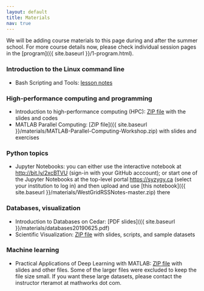 ```yaml
---
layout: default
title: Materials
nav: true
---
```


We will be adding course materials to this page during and after the summer school. For more course
details now, please check individual session pages in the [program]({{ site.baseurl }}/1-program.html).

### Introduction to the Linux command line

- Bash Scripting and Tools: <a href="https://github.com/razoumov/publish/blob/master/bash.md" target="_blank">lesson notes</a>

### High-performance computing and programming

- Introduction to high-performance computing (HPC): [ZIP file](https://owncloud.westgrid.ca/index.php/s/VCD8Pogqmk7eS16/download) with the slides and codes
- MATLAB Parallel Computing: [ZIP file]({{ site.baseurl }}/materials/MATLAB-Parallel-Computing-Workshop.zip) with slides and exercises

### Python topics

- Jupyter Notebooks: you can either use the interactive notebook at <a href="http://bit.ly/2xcBTVU"
  target="_blank">http://bit.ly/2xcBTVU</a> (sign-in with your GitHub acccount); or start one of the
  Jupyter Notebooks at the top-level portal <a href="https://syzygy.ca"
  target="_blank">https://syzygy.ca</a> (select your institution to log in) and then upload and use
  [this notebook]({{ site.baseurl }}/materials/WestGridRSSNotes-master.zip) there

### Databases, visualization

- Introduction to Databases on Cedar: [PDF slides]({{ site.baseurl }}/materials/databases20190625.pdf)
- Scientific Visualization: [ZIP file](https://owncloud.westgrid.ca/index.php/s/yG9xbsYLbLymvdZ/download)
  with slides, scripts, and sample datasets

### Machine learning

- Practical Applications of Deep Learning with MATLAB:
  [ZIP file](https://owncloud.westgrid.ca/index.php/s/JUrvwg6bABk1Fyu/download) with slides and other
  files. Some of the larger files were excluded to keep the file size small. If you want these large
  datasets, please contact the instructor rteramot at mathworks dot com.
